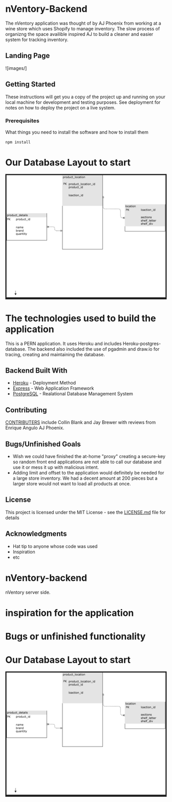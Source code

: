 # nVentory-Backend

The nVentory application was thought of by AJ Phoenix from working at a wine store which uses Shopify to manage inventory. The slow process of organizng the space availible inspired AJ to build a cleaner and easier system for tracking inventory. 

## Landing Page

![images/]

## Getting Started

These instructions will get you a copy of the project up and running on your local machine for development and testing purposes. See deployment for notes on how to deploy the project on a live system.

### Prerequisites

What things you need to install the software and how to install them

```
npm install
```
# Our Database Layout to start

![Database](https://github.com/kiqueangulo/nVentory-backend/blob/main/Database.png)

# The technologies used to build the application
This is a PERN application. It uses Heroku and includes Heroku-postgres-database.  The backend also included the use of pgadmin and draw.io for tracing, creating and maintaining the database.

## Backend Built With

* [Heroku](https://dashboard.heroku.com/apps) - Deployment Method
* [Express](https://expressjs.com/) - Web Application Framework
* [PostgreSQL](https://www.postgresql.org/) - Realational Database Management System

## Contributing

[CONTRIBUTERS](https://github.com/kiqueangulo/nVentory-backend/graphs/contributors?from=2022-07-10&to=2022-07-27&type=a) include Collin Blank and Jay Brewer with reviews from Enrique Angulo AJ Phoenix.

## Bugs/Unfinished Goals
- Wish we could have finished the at-home "proxy" creating a secure-key so random front end applications are not able to call our database and use it or mess it up with malicious intent. 
- Adding limit and offset to the application would definitely be needed for a large store inventory.  We had a decent amount at 200 pieces but a larger store would not want to load all products at once. 

## License

This project is licensed under the MIT License - see the [LICENSE.md](LICENSE.md) file for details

## Acknowledgments

* Hat tip to anyone whose code was used
* Inspiration
* etc


# nVentory-backend
nVentory server side.

# inspiration for the application




# Bugs or unfinished functionality


# Our Database Layout to start

![Database](https://github.com/kiqueangulo/nVentory-backend/blob/main/Database.png)


